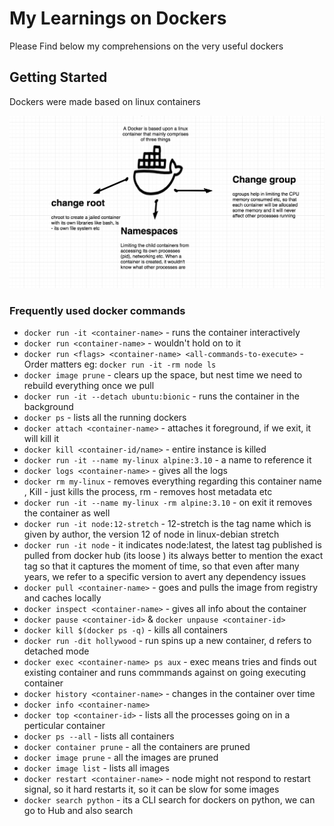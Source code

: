 # My Learnings on Dockers

Please Find below my comprehensions on the very useful dockers

## Getting Started

Dockers were made based on linux containers

![alt text](./docker-basic.png)

### Frequently used docker commands

* `docker run -it <container-name>` - runs the container interactively
* `docker run <container-name>` - wouldn't hold on to it
* `docker run <flags> <container-name> <all-commands-to-execute>` - Order matters eg: `docker run -it -rm node ls`
* `docker image prune` - clears up the space, but nest time we need to rebuild everything once we pull
* `docker run -it --detach ubuntu:bionic` - runs the container in the background
* `docker ps` - lists all the running dockers
* `docker attach <container-name>` - attaches it foreground, if we exit, it will kill it
* `docker kill <container-id/name>` - entire instance is killed
* `docker run -it --name my-linux alpine:3.10` - a name to reference it
* `docker logs <container-name>` - gives all the logs 
* `docker rm my-linux` - removes everything regarding this container name , Kill - just kills the process, rm - removes host metadata etc
* `docker run -it --name my-linux -rm alpine:3.10` - on exit it removes the container as well
* `docker run -it node:12-stretch` - 12-stretch is the tag name which is given by author, the version 12 of node in linux-debian stretch
* `docker run -it node` - it indicates node:latest, the latest tag published is pulled from docker hub (its loose ) its always better to mention the exact tag so that it captures the moment of time, so that even after many years, we refer to a specific version to avert any dependency issues
* `docker pull <container-name>` - goes and pulls the image from registry and caches locally
* `docker inspect <container-name>` - gives all info about the container
* `docker pause <container-id>` & `docker unpause <container-id>`
* `docker kill $(docker ps -q)` - kills all containers
* `docker run -dit hollywood` - run spins up a new container, d refers to detached mode
* `docker exec <container-name> ps aux` - exec means tries and finds out existing container and runs commmands against on going executing container
* `docker history <container-name>` - changes in the container over time
* `docker info <container-name>` 
* `docker top <container-id>` - lists all the processes going on in a perticular container
* `docker ps --all` - lists all containers
* `docker container prune` - all the containers are pruned
* `docker image prune` - all the images are pruned
* `docker image list` - lists all images
* `docker restart <container-name>` - node might not respond to restart signal, so it hard restarts it, so it can be slow for some images
* `docker search python` - its a CLI search for dockers on python, we can go to Hub and also search




